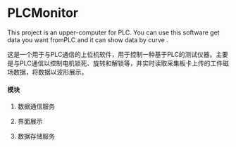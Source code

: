 # PLCMonitor

This project is an upper-computer  for PLC. You can use this software get data you want fromPLC and it can show data by curve .

这是一个用于与PLC通信的上位机软件，用于控制一种基于PLC的测试仪器。主要是与PLC通信以控制电机锁死、旋转和解锁等，并实时读取采集板卡上传的工件磁场数据，将数据以波形展示。

#### 模块

1. 数据通信服务

2. 界面展示
3. 数据存储服务





